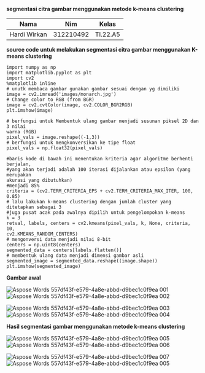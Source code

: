 ﻿**segmentasi citra gambar menggunakan metode k-means clustering**

|Nama|Nim|Kelas|
| :-: | :-: | :-: |
|Hardi Wirkan|312210492|TI.22.A5|

**source code untuk melakukan segmentasi citra gambar menggunakan K-means clustering**
```
import numpy as np
import matplotlib.pyplot as plt
import cv2
%matplotlib inline
# unutk membaca gambar gunakan gambar sesuai dengan yg dimiliki
image = cv2.imread('images/monarch.jpg')
# Change color to RGB (from BGR)
image = cv2.cvtColor(image, cv2.COLOR_BGR2RGB)
plt.imshow(image)

# berfungsi untuk Membentuk ulang gambar menjadi susunan piksel 2D dan 3 nilai
warna (RGB)
pixel_vals = image.reshape((-1,3))
# berfungsi untuk mengkonversikan ke tipe float
pixel_vals = np.float32(pixel_vals)

#baris kode di bawah ini menentukan kriteria agar algoritme berhenti berjalan,
#yang akan terjadi adalah 100 iterasi dijalankan atau epsilon (yang merupakan
akurasi yang dibutuhkan)
#menjadi 85%
criteria = (cv2.TERM_CRITERIA_EPS + cv2.TERM_CRITERIA_MAX_ITER, 100, 0.85)
# lalu lakukan k-means clustering dengan jumlah cluster yang ditetapkan sebagai 3
#juga pusat acak pada awalnya dipilih untuk pengelompokan k-means
k = 3
retval, labels, centers = cv2.kmeans(pixel_vals, k, None, criteria, 10,
cv2.KMEANS_RANDOM_CENTERS)
# mengonversi data menjadi nilai 8-bit
centers = np.uint8(centers)
segmented_data = centers[labels.flatten()]
# membentuk ulang data menjadi dimensi gambar asli
segmented_image = segmented_data.reshape((image.shape))
plt.imshow(segmented_image)
```

**Gambar awal**

![Aspose Words 557df43f-e579-4a8e-abbd-d9bec1c0f9ea 001](https://github.com/Muhjat7/k-means/assets/129918243/218d9fd2-1b14-4cbd-8312-f33ab1074c34)![Aspose Words 557df43f-e579-4a8e-abbd-d9bec1c0f9ea 002](https://github.com/Muhjat7/k-means/assets/129918243/267662c9-6524-4e9b-a0b9-df51bafeadcd)

![Aspose Words 557df43f-e579-4a8e-abbd-d9bec1c0f9ea 003](https://github.com/Muhjat7/k-means/assets/129918243/bf2178b9-5a3f-4a1b-8ce3-9ebf8a1bfb5a)![Aspose Words 557df43f-e579-4a8e-abbd-d9bec1c0f9ea 004](https://github.com/Muhjat7/k-means/assets/129918243/224b30c3-a762-44f8-b345-f6dcb300b134)









**Hasil segmentasi gambar menggunakan metode k-means clustering**

![Aspose Words 557df43f-e579-4a8e-abbd-d9bec1c0f9ea 005](https://github.com/Muhjat7/k-means/assets/129918243/15116b5b-9b7e-4bee-995d-32d7341c5a86)![Aspose Words 557df43f-e579-4a8e-abbd-d9bec1c0f9ea 006](https://github.com/Muhjat7/k-means/assets/129918243/4ed03568-20c8-4289-bc3d-c005755a86f0)

![Aspose Words 557df43f-e579-4a8e-abbd-d9bec1c0f9ea 007](https://github.com/Muhjat7/k-means/assets/129918243/bb7e3919-2a3f-4fa5-9898-f041da3af26c)![Aspose Words 557df43f-e579-4a8e-abbd-d9bec1c0f9ea 005](https://github.com/Muhjat7/k-means/assets/129918243/d7db9766-6d07-40b1-9543-62590cb2a7a3)
